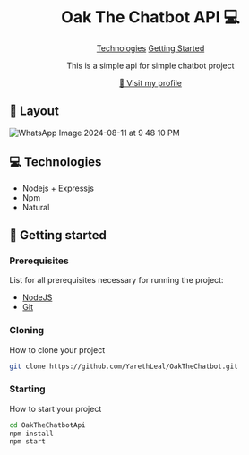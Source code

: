 <h1 align="center" style="font-weight: bold;">Oak The Chatbot API 💻</h1>

<p align="center">
<a href="#tech">Technologies</a>
<a href="#started">Getting Started</a>
</p>


<p align="center">This is a simple api for simple chatbot project</p>


<p align="center">
<a href="https://github.com/YarethLeal">📱 Visit my profile</a>
</p>
 
<h2 id="layout">🎨 Layout</h2>

<p align="center">

![WhatsApp Image 2024-08-11 at 9 48 10 PM](https://github.com/user-attachments/assets/8c799f48-f22c-40df-ba1a-49801ae928a4)

</p>
 
<h2 id="technologies">💻 Technologies</h2>

- Nodejs + Expressjs
- Npm
- Natural
 
<h2 id="started">🚀 Getting started</h2>

 
<h3>Prerequisites</h3>

List for all prerequisites necessary for running the project:

- [NodeJS](https://github.com/)
- [Git](https://github.com)
 
<h3>Cloning</h3>

How to clone your project

```bash
git clone https://github.com/YarethLeal/OakTheChatbot.git
```
 
<h3>Starting</h3>

How to start your project

```bash
cd OakTheChatbotApi
npm install
npm start
```
